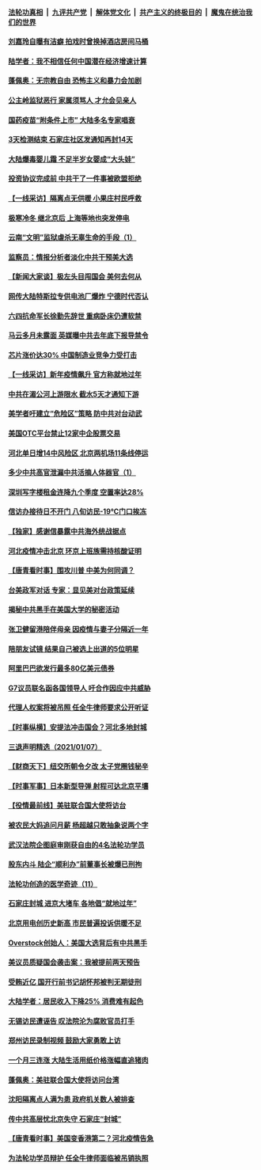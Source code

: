 ####  [法轮功真相](../../../../basic/blob/master/README.md?t=01090902) &nbsp;|&nbsp; [九评共产党](../../../../9ping.md/blob/master/README.md?t=01090902) &nbsp;|&nbsp; [解体党文化](../../../../jtdwh.md/blob/master/README.md?t=01090902)  &nbsp;|&nbsp; [共产主义的终极目的](../../../../gczydzjmd.md/blob/master/README.md?t=01090902) &nbsp;|&nbsp; [魔鬼在统治我们的世界](../../../../mgztzwmdsj.md/blob/master/README.md?t=01090902) 

#### [刘嘉玲自曝有洁癖 拍戏时曾换掉酒店房间马桶](../pages/nsc413/n12676634.md?t=01090902) 

#### [陆学者：我不相信任何中国潜在经济增速计算](../pages/nsc413/n12676563.md?t=01090902) 

#### [蓬佩奥：无宗教自由 恐怖主义和暴力会加剧](../pages/nsc413/n12676581.md?t=01090902) 

#### [公主岭监狱恶行 家属须骂人 才允会见亲人](../pages/nsc413/n12676440.md?t=01090902) 

#### [国药疫苗“附条件上市” 大陆多名专家唱衰](../pages/nsc413/n12676319.md?t=01090902) 

#### [3天检测结束 石家庄社区发通知再封14天](../pages/nsc413/n12676460.md?t=01090902) 

#### [大陆爆毒婴儿霜 不足半岁女婴成“大头娃”](../pages/nsc413/n12676108.md?t=01090902) 

#### [投资协议完成前 中共干了一件事被欧盟拒绝](../pages/nsc413/n12676262.md?t=01090902) 

#### [【一线采访】隔离点无供暖 小果庄村民呼救](../pages/nsc413/n12676175.md?t=01090902) 

#### [极寒冷冬 继北京后 上海等地也突发停电](../pages/nsc413/n12676069.md?t=01090902) 

#### [云南“文明”监狱虐杀无辜生命的手段（1）](../pages/nsc413/n12675577.md?t=01090902) 

#### [监察员：情报分析者淡化中共干预美大选](../pages/nsc413/n12676039.md?t=01090902) 

#### [【新闻大家谈】极左头目闯国会 美何去何从](../pages/nsc413/n12675971.md?t=01090902) 

#### [网传大陆特斯拉专供电池厂爆炸 宁德时代否认](../pages/nsc413/n12675989.md?t=01090902) 

#### [六四抗命军长徐勤先辞世 重病卧床仍遭软禁](../pages/nsc413/n12675976.md?t=01090902) 

#### [马云多月未露面 英媒曝中共去年底下报导禁令](../pages/nsc413/n12675603.md?t=01090902) 

#### [芯片涨价达30% 中国制造业竞争力受打击](../pages/nsc413/n12675683.md?t=01090902) 

#### [【一线采访】新年疫情飙升 官方称就地过年](../pages/nsc413/n12675463.md?t=01090902) 

#### [中共在湄公河上游限水 截水5天才通知下游](../pages/nsc413/n12675472.md?t=01090902) 

#### [美学者吁建立“危险区”策略 防中共对台动武](../pages/nsc413/n12675446.md?t=01090902) 

#### [美国OTC平台禁止12家中企股票交易](../pages/nsc413/n12675373.md?t=01090902) 

#### [河北单日增14中风险区 北京两机场11条线停运](../pages/nsc413/n12675009.md?t=01090902) 

#### [多少中共高官泄漏中共活摘人体器官（1）](../pages/nsc413/n12671234.md?t=01090902) 

#### [深圳写字楼租金连降九个季度 空置率达28%](../pages/nsc413/n12674740.md?t=01090902) 

#### [信访办接待日不开门 八旬访民-19℃门口挨冻](../pages/nsc413/n12675238.md?t=01090902) 


#### [【独家】感谢信暴露中共海外统战据点](../pages/nsc413/n12672099.md?t=01090902) 

#### [河北疫情冲击北京 环京上班族需持核酸证明](../pages/nsc413/n12674972.md?t=01090902) 

#### [【唐青看时事】围攻川普 中美为何同调？](../pages/nsc413/n12674856.md?t=01090902) 

#### [台美政军对话 专家：显见美对台政策延续](../pages/nsc413/n12674730.md?t=01090902) 

#### [揭秘中共黑手在美国大学的秘密活动](../pages/nsc413/n12674757.md?t=01090902) 

#### [张卫健留港陪伴母亲 因疫情与妻子分隔近一年](../pages/nsc413/n12674476.md?t=01090902) 

#### [陪朋友试镜 结果自己被选上出道的5位明星](../pages/nsc413/n12674191.md?t=01090902) 

#### [阿里巴巴欲发行最多80亿美元债券](../pages/nsc413/n12674418.md?t=01090902) 

#### [G7议员联名函各国领导人 吁合作因应中共威胁](../pages/nsc413/n12674644.md?t=01090902) 

#### [代理人权案将被吊照 任全牛律师要求公开听证](../pages/nsc413/n12674620.md?t=01090902) 

#### [【时事纵横】安提法冲击国会？河北多地封城](../pages/nsc413/n12674454.md?t=01090902) 

#### [三退声明精选（2021/01/07）](../pages/nsc413/n12674497.md?t=01090902) 

#### [【财商天下】纽交所朝令夕改 太子党圈钱秘辛](../pages/nsc413/n12674006.md?t=01090902) 

#### [【时事军事】日本新型导弹 射程可达北京平壤](../pages/nsc413/n12666445.md?t=01090902) 

#### [【役情最前线】美驻联合国大使将访台](../pages/nsc413/n12674068.md?t=01090902) 

#### [被农民大妈追问月薪 杨超越只敢抽象说两个字](../pages/nsc413/n12673990.md?t=01090902) 

#### [武汉法院企图庭审刚获自由的4名法轮功学员](../pages/nsc413/n12674047.md?t=01090902) 

#### [股东内斗 陆企“顺利办”前董事长被爆已刑拘](../pages/nsc413/n12674115.md?t=01090902) 

#### [法轮功创造的医学奇迹（11）](../pages/nsc413/n12643183.md?t=01090902) 

#### [石家庄封城 进京大堵车 各地倡“就地过年”](../pages/nsc413/n12673929.md?t=01090902) 

#### [北京用电创历史新高 市民普遍投诉供暖不足](../pages/nsc413/n12673885.md?t=01090902) 

#### [Overstock创始人：美国大选背后有中共黑手](../pages/nsc413/n12673786.md?t=01090902) 

#### [美议员质疑国会袭击案：我被提前两天预告](../pages/nsc413/n12673857.md?t=01090902) 

#### [受贿近亿 国开行前书记胡怀邦被判无期徒刑](../pages/nsc413/n12673239.md?t=01090902) 

#### [大陆学者：居民收入下降25% 消费难有起色](../pages/nsc413/n12673042.md?t=01090902) 

#### [无锡访民遭诬告 叹法院沦为腐败官员打手](../pages/nsc413/n12673299.md?t=01090902) 

#### [郑州访民录制视频 鼓励大家勇敢上访](../pages/nsc413/n12673073.md?t=01090902) 


#### [一个月三连涨 大陆生活用纸价格涨幅直追猪肉](../pages/nsc413/n12672237.md?t=01090902) 

#### [蓬佩奥：美驻联合国大使将访问台湾](../pages/nsc413/n12672906.md?t=01090902) 

#### [沈阳隔离点人满为患 政府机关数人被排查](../pages/nsc413/n12671564.md?t=01090902) 

#### [传中共高层忧北京失守 石家庄“封城”](../pages/nsc413/n12672446.md?t=01090902) 

#### [【唐青看时事】美国变香港第二？河北疫情告急](../pages/nsc413/n12672107.md?t=01090902) 

#### [为法轮功学员辩护 任全牛律师面临被吊销执照](../pages/nsc413/n12671506.md?t=01090902) 

